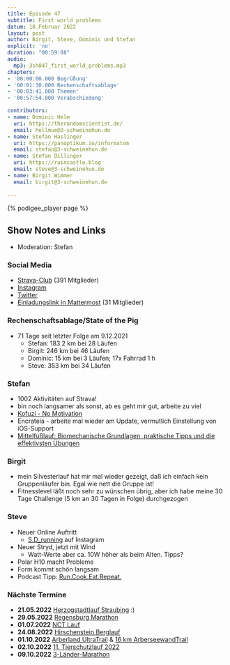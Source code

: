 ```yaml
---
title: Episode 47
subtitle: First world problems
datum: 18.Februar 2022
layout: post
author: Birgit, Steve, Dominic und Stefan
explicit: 'no'
duration: "00:59:08"
audio:
  mp3: 3sh047_first_world_problems.mp3
chapters:
- '00:00:00.000 Begrüßung'
- '00:01:30.000 Rechenschaftsablage'
- '00:03:41.000 Themen'
- '00:57:54.000 Verabschiedung'

contributors:
- name: Dominic Helm
  uri: https://therandomscientist.de/
  email: hellmue@3-schweinehun.de
- name: Stefan Haslinger
  uri: https://panoptikum.io/informatom
  email: stefan@3-schweinehun.de
- name: Stefan Dillinger
  uri: https://raincastle.blog
  email: steve@3-schweinehun.de
- name: Birgit Wimmer
  email: birgit@3-schweinehun.de
  
---
```


{% podigee_player page %}

## Show Notes and Links

* Moderation: Stefan

### Social Media

* [Strava-Club](https://www.strava.com/clubs/3schweinehunde) (391 Mitglieder)
* [Instagram](https://www.instagram.com/3_schweinehunde/)
* [Twitter](https://twitter.com/3schweinehunde)
* [Einladungslink in Mattermost](https://mattermost.informatom.com/signup_user_complete/?id=pniz51hpoiyqumcdeu11463o8h) (31 Mitglieder)

### Rechenschaftsablage/State of the Pig

* 71 Tage seit letzter Folge am 9.12.2021
  * Stefan: 183.2 km bei 28 Läufen
  * Birgit: 246 km bei 46 Läufen
  * Dominic: 15 km bei 3 Läufen; 17x Fahrrad 1 h
  * Steve: 353 km bei 34 Läufen

### Stefan

* 1002 Aktivitäten auf Strava!
* bin noch langsamer als sonst, ab es geht mir gut, arbeite zu viel
* [Kofuzi - No Motivation](https://youtu.be/ZgCnO-UMfLA)
* Encrateia - arbeite mal wieder am Update, vermutlich Einstellung von iOS-Support
* [Mittelfußlauf: Biomechanische Grundlagen, praktische Tipps und die effektivsten Übungen](https://amzn.to/3H6nUlP)

### Birgit

* mein Silvesterlauf hat mir mal wieder gezeigt, daß ich einfach kein Gruppenläufer bin. Egal wie nett die Gruppe ist!
* Fitnesslevel läßt noch sehr zu wünschen übrig, aber ich habe meine 30 Tage Challenge (5 km an 30 Tagen in Folge) durchgezogen

### Steve

* Neuer Online Auftritt
  * [S.D_running](https://www.instagram.com/s.d_running/) auf Instagram
* Neuer Stryd, jetzt mit Wind
  * Watt-Werte aber ca. 10W höher als beim Alten. Tipps?
* Polar H10 macht Probleme
* Form kommt schön langsam
* Podcast Tipp: [Run.Cook.Eat.Repeat.](https://runcookeatrepeat.de)

### Nächste Termine

* **21.05.2022** [Herzogstadtlauf Straubing](https://www.herzogstadtlauf.de) :)
* **29.05.2022** [Regensburg Marathon](https://www.regensburg-marathon.de/)
* **01.07.2022** [NCT Lauf](https://www.nct-heidelberg.de/das-nct/spenden/benefizveranstaltungen/nct-lauf.html)
* **24.08.2022** [Hirschenstein Berglauf](https://www.skiclub-schwarzach.de/berglauf)
* **01.10.2022** [Arberland UltraTrail](https://www.arberland-bayerischer-wald.de/woidlaeufer-e-v/1637/6974/5283) & [16 km ArberseewandTrail](https://module.tourinfra.com/arberland/details.php?id=130237)
* **02.10.2022** [11. Tierschutzlauf 2022](https://www.tierschutzlauf.at/)
* **09.10.2022** [3-Länder-Marathon](https://www.sparkasse-3-laender-marathon.at/de/home/)
